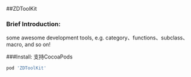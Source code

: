##ZDToolKit
### Brief Introduction:
some awesome development tools, e.g. category、functions、subclass、macro, and so on!

###Install:
支持CocoaPods

```ruby
pod 'ZDToolKit'
```



